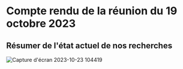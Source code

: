 **Compte rendu de la réunion du 19 octobre 2023**
================================================

**Résumer de l'état actuel de nos recherches**
------------------------------------------

![Capture d'écran 2023-10-23 104419](https://github.com/mariemonchoix/Genie-Logiciel/assets/106400441/86c1f156-b3cd-405b-bd5a-44bf82b5cc3d)



